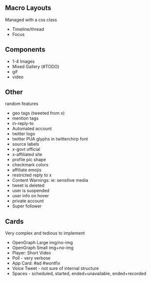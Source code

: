 ## Macro Layouts

Managed with a css class

- Timeline/thread
- Focus

## Components

- 1-4 Images
- Mixed Gallery (#TODO)
- gif
- video

## Other

random features

- geo tags (tweeted from x)
- mention tags
- in-reply-to
- Automated account
- twitter logo
- twitter PUA glyphs in twitterchirp font
- source labels
- x-govt official
- x-affiliated site
- profile pic shape
- checkmark colors
- affiliate emojis
- restricted reply to x
- Content Warnings: ie: sensitive media
- tweet is deleted
- user is suspended
- user info on hover
- private account
- Super follower

## Cards

Very complex and tedious to implement

- OpenGraph Large img/no-img
- OpenGraph Small img+no-img
- Player: Short Video
- Poll - very verbose
- App Card: #ad #wontfix
- Voice Tweet - not sure of internal structure
- Spaces - scheduled, started, ended+unavailable, ended+recorded

